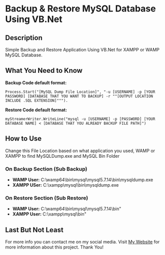 # Backup & Restore MySQL Database Using VB.Net

## Description
Simple Backup and Restore Application Using VB.Net for XAMPP or WAMP MySQL Database.

## What You Need to Know
**Backup Code default format:**
```
Process.Start("[MySQL Dump File Location]", "-u [USERNAME] -p [YOUR PASSWORD] [DATABASE THAT YOU WANT TO BACKUP] -r ""[OUTPUT LOCATION INCLUDE .SQL EXTENSION]""").
```

**Restore Code default format:**
```
myStreamerWriter.WriteLine("mysql -u [USERNAME] -p [PASSWORD] [YOUR DATABASE NAME] < [DATABASE THAT YOU ALREADY BACKUP FILE PATH]")
```

## How to Use
Change this File Location based on what application you used, WAMP or XAMPP to find MySQLDump.exe and MySQL Bin Folder
### On Backup Section (Sub Backup)
* **WAMP User:** C:\wamp64\bin\mysql\mysql5.7.14\bin\mysqldump.exe
* **XAMPP USer:** C:\xampp\mysql\bin\mysqldump.exe

### On Restore Section (Sub Restore)
* **WAMP User:** C:\wamp64\bin\mysql\mysql5.7.14\bin"
* **XAMPP User:** C:\xampp\mysql\bin\"

## Last But Not Least
For more info you can contact me on my social media. Visit [My Website](https://ericliputra.xyz/) for more information about this project. Thank You!

